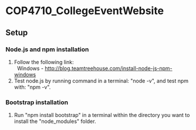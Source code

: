 # COP4710_CollegeEventWebsite
## Setup ##
### Node.js and npm installation ###
1. Follow the following link: <br>
&nbsp; Windows - http://blog.teamtreehouse.com/install-node-js-npm-windows <br>
2. Test node.js by running command in a terminal: "node -v", and test npm with: "npm -v".
### Bootstrap installation ###
1. Run "npm install bootstrap" in a terminal within the directory you want to install the "node_modules" folder. <br>
